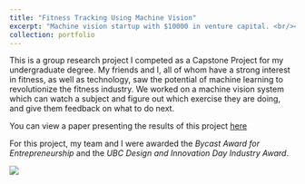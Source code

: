 ```yaml
---
title: "Fitness Tracking Using Machine Vision"
excerpt: "Machine vision startup with $10000 in venture capital. <br/><img src='/images/workout.gif'>"
collection: portfolio
---
```



This is a group research project I competed as a Capstone Project for my undergraduate degree. My friends and I, all of whom have a strong interest in fitness, as well as technology, saw the potential of machine learning to revolutionize the fitness industry. We worked on a machine vision system which can watch a subject and figure out which exercise they are doing, and give them feedback on what to do next. 


You can view a paper presenting the results of this project <a href="https://justinkang221.github.io/files/ENPH_459_Project_Summary.pdf"> here </a>

For this project, my team and I were awarded the *Bycast Award for Entrepreneurship* and the *UBC Design and Innovation Day Industry Award*.

<img src="/images/workout.gif">
